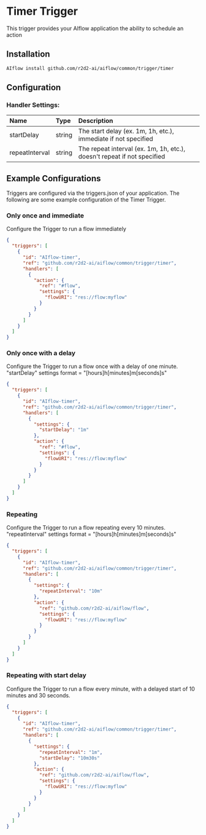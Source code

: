 <!--
title: Timer
weight: 4707
-->
# Timer Trigger
This trigger provides your AIflow application the ability to schedule an action

## Installation

```bash
AIflow install github.com/r2d2-ai/aiflow/common/trigger/timer
```

## Configuration

### Handler Settings:
| Name           | Type   | Description
|:---            | :---   | :---     
| startDelay     | string | The start delay (ex. 1m, 1h, etc.), immediate if not specified
| repeatInterval | string | The repeat interval (ex. 1m, 1h, etc.), doesn't repeat if not specified


## Example Configurations

Triggers are configured via the triggers.json of your application. The following are some example configuration of the Timer Trigger.

### Only once and immediate
Configure the Trigger to run a flow immediately

```json
{
  "triggers": [
    {
      "id": "AIflow-timer",
      "ref": "github.com/r2d2-ai/aiflow/common/trigger/timer",
      "handlers": [
        {
          "action": {
            "ref": "#flow",
            "settings": {
              "flowURI": "res://flow:myflow"
            }
          }
        }
      ]
    }
  ]
}
```

### Only once with a delay
Configure the Trigger to run a flow once with a delay of one minute.  "startDelay" settings format = "[hours]h[minutes]m[seconds]s"

```json
{
  "triggers": [
    {
      "id": "AIflow-timer",
      "ref": "github.com/r2d2-ai/aiflow/common/trigger/timer",
      "handlers": [
        {
          "settings": {
            "startDelay": "1m"
          },
          "action": {
            "ref": "#flow",
            "settings": {
              "flowURI": "res://flow:myflow"
            }
          }
        }
      ]
    }
  ]
}
```

### Repeating
Configure the Trigger to run a flow repeating every 10 minutes. "repeatInterval" settings format = "[hours]h[minutes]m[seconds]s"

```json
{
  "triggers": [
    {
      "id": "AIflow-timer",
      "ref": "github.com/r2d2-ai/aiflow/common/trigger/timer",
      "handlers": [
        {
          "settings": {
            "repeatInterval": "10m"
          },
          "action": {
            "ref": "github.com/r2d2-ai/aiflow/flow",
            "settings": {
              "flowURI": "res://flow:myflow"
            }
          }
        }
      ]
    }
  ]
}
```

### Repeating with start delay
Configure the Trigger to run a flow every minute, with a delayed start of 10 minutes and 30 seconds.

```json
{
  "triggers": [
    {
      "id": "AIflow-timer",
      "ref": "github.com/r2d2-ai/aiflow/common/trigger/timer",
      "handlers": [
        {
          "settings": {
            "repeatInterval": "1m",
            "startDelay": "10m30s"
          },
          "action": {
            "ref": "github.com/r2d2-ai/aiflow/flow",
            "settings": {
              "flowURI": "res://flow:myflow"
            }
          }
        }
      ]
    }
  ]
}
```
